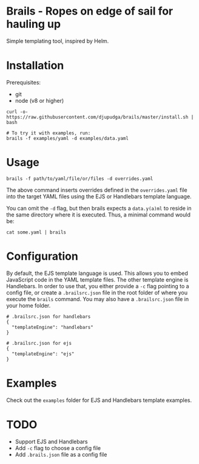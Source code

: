 # Brails - Ropes on edge of sail for hauling up

Simple templating tool, inspired by Helm.

# Installation

Prerequisites:
- git
- node (v8 or higher)

```
curl -o- https://raw.githubusercontent.com/djupudga/brails/master/install.sh | bash

# To try it with examples, run:
brails -f examples/yaml -d examples/data.yaml
```

# Usage

```
brails -f path/to/yaml/file/or/files -d overrides.yaml
```

The above command inserts overrides defined in the `overrides.yaml` file
into the target YAML files using the EJS or Handlebars template language.

You can omit the `-d` flag, but then brails expects a `data.y(a)ml` to reside
in the same directory where it is executed. Thus, a minimal command would be:

```
cat some.yaml | brails
```

# Configuration

By default, the EJS template language is used. This allows you to embed
JavaScript code in the YAML template files. The other template engine is
Handlebars. In order to use that, you either provide a `-c` flag pointing
to a config file, or create a `.brailsrc.json` file in the root folder of
where you execute the `brails` command. You may also have a `.brailsrc.json`
file in your home folder.

```
# .brailsrc.json for handlebars
{
  "templateEngine": "handlebars"
}

# .brailsrc.json for ejs
{
  "templateEngine": "ejs"
}
```

# Examples

Check out the `examples` folder for EJS and Handlebars template examples.

# TODO

- Support EJS and Handlebars
- Add `-c` flag to choose a config file
- Add `.brails.json` file as a config file
